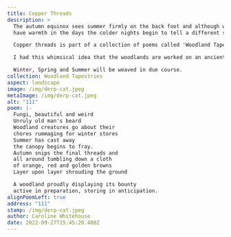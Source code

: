 ```yaml
---
title: Copper Threads
description: >
  The autumn equinox sees summer firmly on the back foot and although we may
  have warmth in the days the colder nights begin to tell a different story. 

  Copper threads is part of a collection of poems called 'Woodland Tapestries'  

  I had this whimsical idea that the woodlands are worked on an ancient loom overseen by the seasons. 

  Winter, Spring and Summer will be weaved in due course.
collection: Woodland Tapestries
aspect: landscape
image: /img/derp-cat.jpeg
metaImage: /img/derp-cat.jpeg
alt: "111"
poem: |-
  Fungi, beautiful and weird
  Unruly old man's beard
  Woodland creatures go about their 
  chores rummaging for winter stores
  Summer has cast away
  the canopy begins to fray.
  Autumn snips the final threads and
  all around tumbling down a cloth
  of orange, red and golden browns
  Layer upon layer shrouding the ground

  A woodland proudly displaying its bounty
  active in preparation, storing in anticipation.
alignPoemLeft: true
address: "111"
stamp: /img/derp-cat.jpeg
author: Caroline Whitehouse
date: 2022-09-27T15:45:20.408Z
---
```


